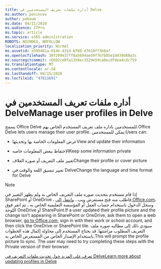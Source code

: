 ```yaml
---
title: أداره ملفات تعريف المستخدمين في Delve
ms.author: ponincev
author: pebaum
ms.date: 04/21/2020
ms.audience: ITPro
ms.topic: article
ms.service: o365-administration
ROBOTS: NOINDEX, NOFOLLOW
localization_priority: Normal
ms.assetid: e595481a-91de-431d-bf86-d7610ff3b6a7
ms.openlocfilehash: 38f209e37ff8a5694ae59f7b7b85e1d439d88a3c
ms.sourcegitcommit: c6692ce0fa1358ec3529e59ca0ecdfdea4cdc759
ms.translationtype: MT
ms.contentlocale: ar-SA
ms.lasthandoff: 09/15/2020
ms.locfileid: "47811691"
---
```

# <a name="manage-user-profiles-in-delve"></a><span data-ttu-id="6b2e2-102">أداره ملفات تعريف المستخدمين في Delve</span><span class="sxs-lookup"><span data-stu-id="6b2e2-102">Manage user profiles in Delve</span></span>

<span data-ttu-id="6b2e2-103">يسمح Office Delve للمستخدمين باداره ملف تعريف المستخدم الخاص بهم.</span><span class="sxs-lookup"><span data-stu-id="6b2e2-103">Office Delve lets users manage their user profile.</span></span> <span data-ttu-id="6b2e2-104">يمكن للمستخدمين:</span><span class="sxs-lookup"><span data-stu-id="6b2e2-104">Users can:</span></span>
  
- <span data-ttu-id="6b2e2-105">عرض المعلومات الخاصة بها وتحديثها</span><span class="sxs-lookup"><span data-stu-id="6b2e2-105">View and update their information</span></span>
    
- <span data-ttu-id="6b2e2-106">الاحتفاظ ببعض المعلومات خاصه</span><span class="sxs-lookup"><span data-stu-id="6b2e2-106">Keep some information private</span></span>
    
- <span data-ttu-id="6b2e2-107">تغيير ملف التعريف أو صوره الغلاف</span><span class="sxs-lookup"><span data-stu-id="6b2e2-107">Change their profile or cover picture</span></span>
    
- <span data-ttu-id="6b2e2-108">تغيير تنسيق اللغة والوقت في Delve</span><span class="sxs-lookup"><span data-stu-id="6b2e2-108">Change the language and time format for Delve</span></span>
    
> [!NOTE]
> <span data-ttu-id="6b2e2-109">إذا قام مستخدم بتحديث صوره ملف التعريف الخاص به ولم يظهر التغيير في SharePoint أو OneDrive ، فاطلب منه فتح مستعرض ويب ، [وانتقل إلى Office.com](https://www.office.com)، وسجل الدخول باستخدام حساب العمل أو المؤسسة التعليمية الخاص به ، ثم انقر فوق اللوحة OneDrive أو SharePoint.</span><span class="sxs-lookup"><span data-stu-id="6b2e2-109">If a user updated their profile picture and the change isn't appearing in SharePoint or OneDrive, ask them to open a web browser, [go to Office.com](https://www.office.com), sign in with their work or school account, and then click the OneDrive or SharePoint tile.</span></span> <span data-ttu-id="6b2e2-110">سيؤدي ذلك إلى مطالبه صوره ملف التعريف المطلوب مزامنتها. قد يحتاج المستخدم إلى محاولة إكمال هذه الخطوات باستخدام الإصدار الخاص من المستعرض الخاص به.</span><span class="sxs-lookup"><span data-stu-id="6b2e2-110">This will prompt the profile picture to sync. The user may need to try completing these steps with the Private version of their browser.</span></span> 
  
[<span data-ttu-id="6b2e2-111">تعرف علي المزيد حول تحديث ملفات التعريف في Delve</span><span class="sxs-lookup"><span data-stu-id="6b2e2-111">Learn more about updating profiles in Delve</span></span>](https://go.microsoft.com/fwlink/?linkid=735070)
  

